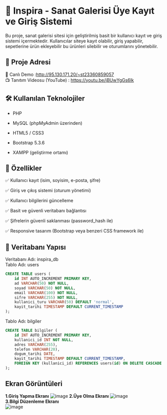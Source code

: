# 🎨 Inspira - Sanat Galerisi Üye Kayıt ve Giriş Sistemi
Bu proje, sanat galerisi sitesi için geliştirilmiş basit bir kullanıcı kayıt ve giriş sistemi içermektedir. Kullanıcılar siteye kayıt olabilir, giriş yapabilir, sepetlerine ürün ekleyebilir bu ürünleri silebilir ve oturumlarını yönetebilir.
## 🔗 Proje Adresi
📍 Canlı Demo :http://95.130.171.20/~st23360859057  
📺 Tanıtım Videosu (YouTube) : https://youtu.be/jBUwYgGs6lk


## 🛠 Kullanılan Teknolojiler
- PHP 

- MySQL (phpMyAdmin üzerinden)

- HTML5 / CSS3

- Bootstrap 5.3.6

- XAMPP (geliştirme ortamı)
## 🚀 Özellikler
✅ Kullanıcı kayıt (isim, soyisim, e-posta, şifre)

✅ Giriş ve çıkış sistemi (oturum yönetimi)

✅ Kullanıcı bilgilerini güncelleme

✅ Basit ve güvenli veritabanı bağlantısı

✅ Şifrelerin güvenli saklanması (password_hash ile)

✅ Responsive tasarım (Bootstrap veya benzeri CSS framework ile)
## 🧮 Veritabanı Yapısı
Veritabanı Adı: inspira_db  
Tablo Adı: users  
```sql
CREATE TABLE users (
    id INT AUTO_INCREMENT PRIMARY KEY,
    ad VARCHAR(50) NOT NULL,
    soyad VARCHAR(50) NOT NULL,
    email VARCHAR(100) NOT NULL,
    sifre VARCHAR(255) NOT NULL,
    kullanici_turu VARCHAR(50) DEFAULT 'normal',
    kayit_tarihi TIMESTAMP DEFAULT CURRENT_TIMESTAMP
);
```
Tablo Adı: bilgiler
```sql
CREATE TABLE bilgiler (
    id INT AUTO_INCREMENT PRIMARY KEY,
    kullanici_id INT NOT NULL,
    adres VARCHAR(255),
    telefon VARCHAR(20),
    dogum_tarihi DATE,
    kayit_tarihi TIMESTAMP DEFAULT CURRENT_TIMESTAMP,
    FOREIGN KEY (kullanici_id) REFERENCES users(id) ON DELETE CASCADE
);
```
## Ekran Görüntüleri
**1.Giriş Yapma Ekranı**
![image](https://github.com/user-attachments/assets/9f9b94f3-42ce-4db6-b38d-519dd191513a)
**2.Üye Olma Ekranı**
![image](https://github.com/user-attachments/assets/df05c53b-d96d-49e5-bf3c-c45734f13fa6)  
**3.Bilgi Düzenleme Ekranı**  
![image](https://github.com/user-attachments/assets/d2697c08-7c6e-4f34-a0c5-ed229560d24c)




